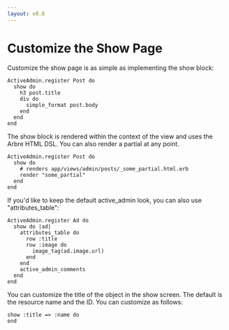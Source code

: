 ```yaml
---
layout: v0.6
---
```

# Customize the Show Page

Customize the show page is as simple as implementing the show block:

    ActiveAdmin.register Post do
      show do
        h3 post.title
        div do
          simple_format post.body
        end
      end
    end

The show block is rendered within the context of the view and uses the Arbre HTML DSL. You
can also render a partial at any point.

    ActiveAdmin.register Post do
      show do
        # renders app/views/admin/posts/_some_partial.html.erb
        render "some_partial"
      end
    end

If you'd like to keep the default active_admin look, you can also use "attributes_table":

    ActiveAdmin.register Ad do
      show do |ad|
        attributes_table do
          row :title
          row :image do
            image_tag(ad.image.url)
          end
        end
        active_admin_comments
      end
    end

You can customize the title of the object in the show screen.  The default is the resource name and the ID.  You can customize as follows:

    show :title => :name do
    end


